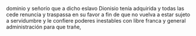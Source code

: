 dominio y señorío que a dicho eslavo Dionisio tenía adquirida y todas las cede renuncia y traspassa en su favor a fin de que no vuelva a estar sujeto a servidumbre y le confiere poderes inestables con libre franca y general administración para que trañe,